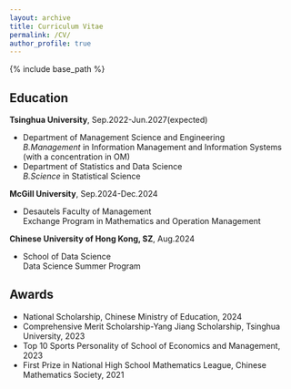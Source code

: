 ```yaml
---
layout: archive
title: Curriculum Vitae
permalink: /CV/
author_profile: true
---
```


{% include base_path %}

## Education

**Tsinghua University**, Sep.2022-Jun.2027(expected) <br/>
- Department of Management Science and Engineering <br/>
*B.Management* in Information Management and Information Systems (with a concentration in OM) <br/>
- Department of Statistics and Data Science <br/>
*B.Science* in Statistical Science

**McGill University**, Sep.2024-Dec.2024 <br/>
- Desautels Faculty of Management <br/>
Exchange Program in Mathematics and Operation Management <br/>

**Chinese University of Hong Kong, SZ**, Aug.2024 <br/>
- School of Data Science <br/>
Data Science Summer Program <br/>

## Awards 
- National Scholarship, Chinese Ministry of Education, 2024 <br/>
- Comprehensive Merit Scholarship-Yang Jiang Scholarship, Tsinghua University, 2023 <br/>
- Top 10 Sports Personality of School of Economics and Management, 2023 <br/>
- First Prize in National High School Mathematics League, Chinese Mathematics Society, 2021 <br/>
